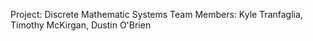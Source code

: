 Project: Discrete Mathematic Systems
Team Members: Kyle Tranfaglia, Timothy McKirgan, Dustin O'Brien

